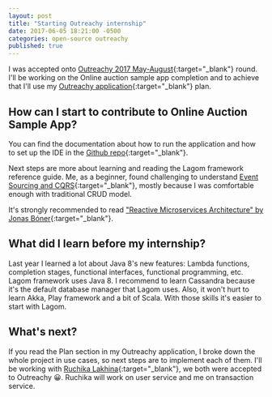 ```yaml
---
layout: post
title: "Starting Outreachy internship"
date: 2017-06-05 18:21:00 -0500
categories: open-source outreachy
published: true
---
```


I was accepted onto  [Outreachy 2017 May-August](https://wiki.gnome.org/Outreachy/2017/MayAugust#Lagom){:target="\_blank"} round. I'll be working on the Online auction sample app completion and to achieve that I'll use my [Outreachy application](https://docs.google.com/document/d/1OnG3D_9sGTuBBMR03ZAhi98uPhpYCQESWQ1dvY7tv6k/edit?usp=sharing){:target="\_blank"} plan.

## How can I start to contribute to Online Auction Sample App?

You can find the documentation about how to run the application and how to set up the IDE in the [Github repo](https://github.com/lagom/online-auction-java){:target="\_blank"}.

Next steps are more about learning and reading the Lagom framework reference guide. Me, as a beginner, found challenging to understand [Event Sourcing and CQRS](https://www.lagomframework.com/documentation/1.3.x/java/ES_CQRS.html){:target="\_blank"}, mostly because I was comfortable enough with traditional CRUD model.

It's strongly recommended to read ["Reactive Microservices Architecture" by Jonas Bóner](https://info.lightbend.com/COLL-20XX-Reactive-Microservices-Architecture-RES-LP.html){:target="\_blank"}.

## What did I learn before my internship?

Last year I learned a lot about Java 8's new features: Lambda functions, completion stages, functional interfaces, functional programming, etc. Lagom framework uses Java 8. I recommend to learn Cassandra because it's the default database manager that Lagom uses. Also, it won't hurt to learn Akka, Play framework and a bit of Scala. With those skills it's easier to start with Lagom.

## What's next?

If you read the Plan section in my Outreachy application, I broke down the whole project in use cases, so next steps are to implement each of them. I'll be working with [Ruchika Lakhina](https://lakhina.github.io/blog){:target="\_blank"}, we both were accepted to Outreachy :grinning:. Ruchika will work on user service and me on transaction service.